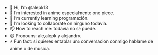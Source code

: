 - 👋 Hi, I’m @alepk13
- 👀 I’m interested in anime especialmente one piece.
- 🌱 I’m currently learning programación.
- 💞️ I’m looking to collaborate on ninguno todavia.
- 📫 How to reach me: todavia no se puede.
- 😄 Pronouns: ale,alepk y alejandro.
- ⚡ Fun fact: si quieres entablar una conversacion conmigo hablame de anime o de musica.

<!---
alepk13/alepk13 is a ✨ special ✨ repository because its `README.md` (this file) appears on your GitHub profile.
You can click the Preview link to take a look at your changes.
--->
